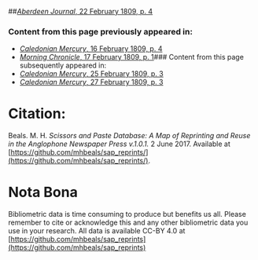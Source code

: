 ##[*Aberdeen Journal*, 22 February 1809, p. 4](https://mhbeals.github.io/sap_html/Aberdeen-Journal/Aberdeen-Journal-22-February-1809-p-4)

### Content from this page previously appeared in:
+ [*Caledonian Mercury*, 16 February 1809, p. 4](https://mhbeals.github.io/sap_html/Caledonian-Mercury/Caledonian-Mercury-16-February-1809-p-4)
+ [*Morning Chronicle*, 17 February 1809, p. 1](https://mhbeals.github.io/sap_html/Morning-Chronicle/Morning-Chronicle-17-February-1809-p-1)### Content from this page subsequently appeared in:
+ [*Caledonian Mercury*, 25 February 1809, p. 3](https://mhbeals.github.io/sap_html/Caledonian-Mercury/Caledonian-Mercury-25-February-1809-p-3)
+ [*Caledonian Mercury*, 27 February 1809, p. 3](https://mhbeals.github.io/sap_html/Caledonian-Mercury/Caledonian-Mercury-27-February-1809-p-3)
                    
# Citation: 

Beals. M. H. *Scissors and Paste Database: A Map of Reprinting and Reuse in the Anglophone Newspaper Press v.1.0.1.* 2 June 2017. Available at [https://github.com/mhbeals/sap_reprints/](https://github.com/mhbeals/sap_reprints/). 
                    
# Nota Bona

Bibliometric data is time consuming to produce but benefits us all. Please remember to cite or acknowledge this and any other bibliometric data you use in your research. All data is available CC-BY 4.0 at [https://github.com/mhbeals/sap_reprints](https://github.com/mhbeals/sap_reprints)